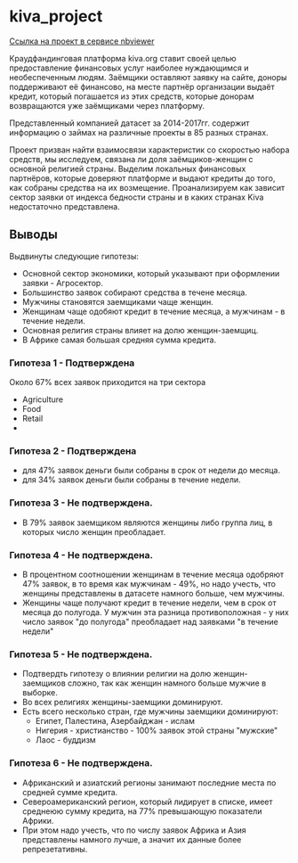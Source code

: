 # kiva_project
[Ссылка на проект в сервисе nbviewer](https://nbviewer.org/github/franktoblack/kiva_project/blob/551ce5e9b95e8511b7cc9e13311afc22258ba10d/kiva_project.ipynb)

Краудфандинговая платформа kiva.org ставит своей целью предоставление финансовых услуг наиболее нуждающимся и необеспеченным людям. Заёмщики оставляют заявку на сайте, доноры поддерживают её финансово, на месте партнёр организации выдаёт кредит, который погашается из этих средств, которые донорам возвращаются уже заёмщиками через платформу.

Представленный компанией датасет за 2014-2017гг. содержит информацию о займах на различные проекты в 85 разных странах.

Проект призван найти взаимосвязи характеристик со скоростью набора средств, мы исследуем, связана ли доля заёмщиков-женщин с основной религией страны. Выделим локальных финансовых партнёров, которые доверяют платформе и выдают кредиты до того, как собраны средства на их возмещение. Проанализируем как зависит сектор заявки от индекса бедности страны и в каких странах Kiva недостаточно представлена.
## Выводы

Выдвинуты следующие гипотезы:

- Основной сектор экономики, который указывают при оформлении заявки - Агросектор.
- Большинство заявок собирают средства в течене месяца.
- Мужчины становятся заемщиками чаще женщин.
- Женщинам чаще одобяют кредит в течение месяца, а мужчинам - в течение недели.
- Основная религия страны влияет на долю женщин-заемщиц.
- В Африке самая большая средняя сумма кредита.

### Гипотеза 1 - Подтверждена

Около 67% всех заявок приходится на три сектора
- Agriculture
- Food
- Retail
- 
### Гипотеза 2 - Подтверждена
- для 47% заявок деньги были собраны в срок от недели до месяца.
- для 34% заявок деньги были собраны в течение недели.

### Гипотеза 3 - Не подтверждена.
- В 79% заявок заемщиком являются женщины либо группа лиц, в которых число женщин преобладает.

### Гипотеза 4 - Не подтверждена.
- В процентном соотношении женщинам в течение месяца одобряют 47% заявок, в то время как мужчинам - 49%, но надо учесть, что женщины представлены в датасете намного больше, чем мужчины.
- Женщины чаще получают кредит в течение недели, чем в срок от месяца до полугода. У мужчин эта разница противоположная - у них число заявок "до полугода" преобладает над заявками "в течение недели"

### Гипотеза 5 - Не подтверждена.
- Подтвердть гипотезу о влиянии религии на долю женщин-заемщиков сложно, так как женщин намного больше мужчие в выборке.
- Во всех религиях женщины-заемщики доминируют.
- Есть всего несколько стран, где мужчины заемщики доминируют:
  - Египет, Палестина, Азербайджан - ислам
  - Нигерия - христианство - 100% заявок этой страны "мужские"
  - Лаос - буддизм

### Гипотеза 6 - Не подтверждена.

- Африканский и азиатский регионы занимают последние места по средней сумме кредита.
- Североамериканский регион, который лидирует в списке, имеет среднеюю сумму кредита, на 77% превышающую показатели Африки.
- При этом надо учесть, что по числу заявок Африка и Азия представлены намного лучше, а значит их данные более репрезетативны.
